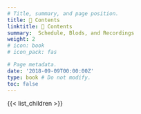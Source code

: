 ```yaml
---
# Title, summary, and page position.
title: 🤖 Contents
linktitle: 🤖 Contents
summary:  Schedule, Blods, and Recordings
weight: 2
# icon: book
# icon_pack: fas

# Page metadata.
date: '2018-09-09T00:00:00Z'
type: book # Do not modify.
toc: false
---
```


{{< list_children >}}
